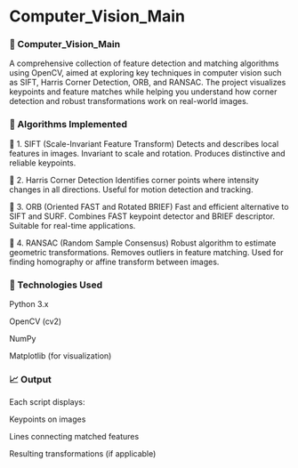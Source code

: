 # Computer_Vision_Main
### 🧠 Computer_Vision_Main
A comprehensive collection of feature detection and matching algorithms using OpenCV, aimed at exploring key techniques in computer vision such as SIFT, Harris Corner Detection, ORB, and RANSAC. The project visualizes keypoints and feature matches while helping you understand how corner detection and robust transformations work on real-world images.

### 🔧 Algorithms Implemented
📌 1. SIFT (Scale-Invariant Feature Transform)
Detects and describes local features in images.
Invariant to scale and rotation.
Produces distinctive and reliable keypoints.

📌 2. Harris Corner Detection
Identifies corner points where intensity changes in all directions.
Useful for motion detection and tracking.

📌 3. ORB (Oriented FAST and Rotated BRIEF)
Fast and efficient alternative to SIFT and SURF.
Combines FAST keypoint detector and BRIEF descriptor.
Suitable for real-time applications.

📌 4. RANSAC (Random Sample Consensus)
Robust algorithm to estimate geometric transformations.
Removes outliers in feature matching.
Used for finding homography or affine transform between images.

### 🧰 Technologies Used
Python 3.x

OpenCV (cv2)

NumPy

Matplotlib (for visualization)

### 📈 Output
Each script displays:

Keypoints on images

Lines connecting matched features

Resulting transformations (if applicable)
